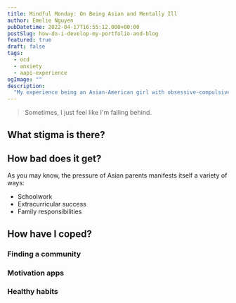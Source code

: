 ```yaml
---
title: Mindful Monday: On Being Asian and Mentally Ill
author: Emelie Nguyen
pubDatetime: 2022-04-17T16:55:12.000+00:00
postSlug: how-do-i-develop-my-portfolio-and-blog
featured: true
draft: false
tags:
  - ocd
  - anxiety
  - aapi-experience
ogImage: ""
description:
  "My experience being an Asian-American girl with obsessive-compulsive disorder (OCD)."
---
```


> Sometimes, I just feel like I'm falling behind.

## What stigma is there?

## How bad does it get?

As you may know, the pressure of Asian parents manifests itself a variety of ways:

- Schoolwork
- Extracurricular success
- Family responsibilities

## How have I coped?

### Finding a community

### Motivation apps

### Healthy habits
